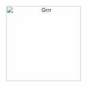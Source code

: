 <p align="center">
<img width="200" src="https://64.media.tumblr.com/55ea788bd7985c7c6c7a4f74587f3004/6eedb839dae60e41-fd/s100x200/5261c767c7455b2d94b31b706d71ad4782b3f7c3.gifv" alt="Grrr">
</p>
